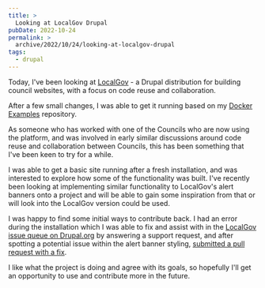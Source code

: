 ```yaml
---
title: >
  Looking at LocalGov Drupal
pubDate: 2022-10-24
permalink: >
  archive/2022/10/24/looking-at-localgov-drupal
tags:
  - drupal
---
```


Today, I've been looking at [LocalGov](https://localgovdrupal.org) - a Drupal distribution for building council websites, with a focus on code reuse and collaboration. 

After a few small changes, I was able to get it running based on my [Docker Examples](https://github.com/opdavies/docker-examples) repository.

As someone who has worked with one of the Councils who are now using the platform, and was involved in early similar discussions around code reuse and collaboration between Councils, this has been something that I've been keen to try for a while.

I was able to get a basic site running after a fresh installation, and was interested to explore how some of the functionality was built. I've recently been looking at implementing similar functionality to LocalGov's alert banners onto a project and will be able to gain some inspiration from that or will look into the LocalGov version could be used.

I was happy to find some initial ways to contribute back. I had an error during the installation which I was able to fix and assist with in the [LocalGov issue queue on Drupal.org](https://www.drupal.org/project/localgov/issues/3307516#comment-14759989) by answering a support request, and after spotting a potential issue within the alert banner styling, [submitted a pull request with a fix](https://github.com/localgovdrupal/localgov_alert_banner/pull/225).

I like what the project is doing and agree with its goals, so hopefully I'll get an opportunity to use and contribute more in the future.
